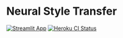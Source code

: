 # Neural Style Transfer 

[![Streamlit App](https://static.streamlit.io/badges/streamlit_badge_black_white.svg)](https://share.streamlit.io/varlamnet/torchstyle/streamlit/app.py)
[![Heroku CI Status](https://torchstyle.herokuapp.com/last.svg)](https://torchstyle.herokuapp.com/)
